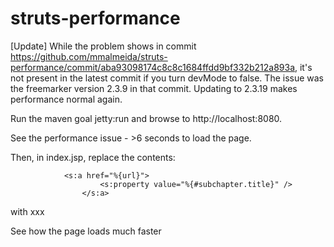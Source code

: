 struts-performance
==================
[Update]
While the problem shows in commit https://github.com/mmalmeida/struts-performance/commit/aba93098174c8c8c1684ffdd9bf332b212a893a,
it's not present in the latest commit if you turn devMode to false. The issue was the freemarker version 2.3.9 in that commit.
Updating to 2.3.19 makes performance normal again.

Run the maven goal jetty:run and browse to http://localhost:8080.


See the performance issue - >6 seconds to load the page.

Then, in index.jsp, replace the contents:

  				<s:a href="%{url}">
						<s:property value="%{#subchapter.title}" />
					</s:a>
        
        
with 
          xxx
          
See how the page loads much faster